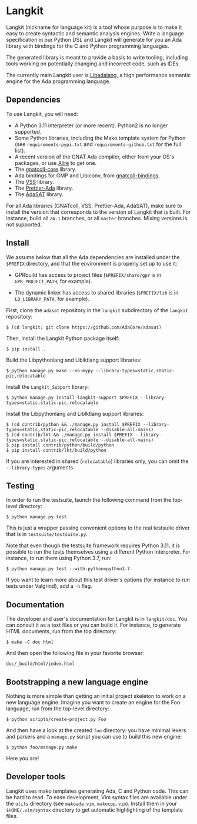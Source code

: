 Langkit
=======

Langkit (nickname for language kit) is a tool whose purpose is to make it easy
to create syntactic and semantic analysis engines. Write a language
specification in our Python DSL and Langkit will generate for you an Ada
library with bindings for the C and Python programming languages.

The generated library is meant to provide a basis to write tooling, including
tools working on potentially changing and incorrect code, such as IDEs.

The currently main Langkit user is
[Libadalang](https://github.com/AdaCore/libadalang), a high performance
semantic engine for the Ada programming language.

Dependencies
------------

To use Langkit, you will need:

* A Python 3.11 interpreter (or more recent). Python2 is no longer supported.
* Some Python libraries, including the Mako template system for Python (see
  `requirements-pypi.txt` and `requirements-github.txt` for the full list).
* A recent version of the GNAT Ada compiler, either from your OS's packages, or
  use [Alire](https://alire.ada.dev/docs/#toolchain-management) to get one.
* The [gnatcoll-core](https://github.com/AdaCore/gnatcoll-core) library.
* Ada bindings for GMP and Libiconv, from
  [gnatcoll-bindings](https://github.com/AdaCore/gnatcoll-bindings).
* The [VSS](https://github.com/AdaCore/VSS) library.
* The [Prettier-Ada](https://github.com/AdaCore/prettier-ada) library.
* The [AdaSAT](https://github.com/AdaCore/adasat) library.

For all Ada libraries (GNATcoll, VSS, Prettier-Ada, AdaSAT), make sure to
install the version that corresponds to the version of Langkit that is built.
For instance, build all `24.1` branches, or all `master` branches. Mixing
versions is not supported.

Install
-------

We assume below that all the Ada dependencies are installed under the
``$PREFIX`` directory, and that the environment is properly set up to use it:

* GPRbuild has access to project files (``$PREFIX/share/gpr`` is in
  ``GPR_PROJECT_PATH``, for example).

* The dynamic linker has access to shared libraries (``$PREFIX/lib`` is in
  ``LD_LIBRARY_PATH``, for example).

First, clone the `adasat` repository in the `langkit` subdirectory of the
`langkit` repository:

    $ (cd langkit; git clone https://github.com/AdaCore/adasat)

Then, install the Langkit Python package itself:

    $ pip install .

Build the Libpythonlang and Liblktlang support libraries:

    $ python manage.py make --no-mypy --library-types=static,static-pic,relocatable

Install the `Langkit_Support` library:

    $ python manage.py install-langkit-support $PREFIX --library-types=static,static-pic,relocatable

Install the Libpythonlang and Liblktlang support libraries:

    $ (cd contrib/python && ./manage.py install $PREFIX --library-types=static,static-pic,relocatable --disable-all-mains)
    $ (cd contrib/lkt && ./manage.py install $PREFIX --library-types=static,static-pic,relocatable --disable-all-mains)
    $ pip install contrib/python/build/python
    $ pip install contrib/lkt/build/python

If you are interested in shared (`relocatable`) libraries only, you can omit
the `--library-types` arguments.

Testing
-------

In order to run the testsuite, launch the following command from the top-level
directory:

    $ python manage.py test

This is just a wrapper passing convenient options to the real testsuite
driver that is in `testsuite/testsuite.py`.

Note that even though the testsuite framework requires Python 3.11, it is
possible to run the tests themselves using a different Python interpreter. For
instance, to run them using Python 3.7, run:

    $ python manage.py test --with-python=python3.7

If you want to learn more about this test driver's options (for instance to run
tests under Valgrind), add a `-h` flag.

Documentation
-------------

The developer and user's documentation for Langkit is in `langkit/doc`. You can
consult it as a text files or you can build it. For instance, to generate HTML
documents, run from the top directory:

    $ make -C doc html

And then open the following file in your favorite browser:

    doc/_build/html/index.html

Bootstrapping a new language engine
-----------------------------------

Nothing is more simple than getting an initial project skeleton to work on a
new language engine. Imagine you want to create an engine for the Foo language,
run from the top-level directory:

    $ python scripts/create-project.py Foo

And then have a look at the created `foo` directory: you have minimal lexers
and parsers and a `manage.py` script you can use to build this new engine:

    $ python foo/manage.py make

Here you are!

Developer tools
---------------

Langkit uses mako templates generating Ada, C and Python code. This can be hard
to read. To ease development, Vim syntax files are available under the `utils`
directory (see `makoada.vim`, `makocpp.vim`). Install them in your
`$HOME/.vim/syntax` directory to get automatic highlighting of the template
files.
